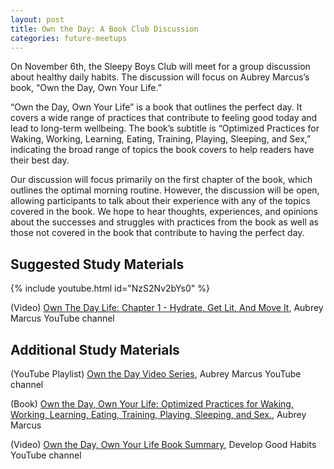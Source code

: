 ```yaml
---
layout: post
title: Own the Day: A Book Club Discussion
categories: future-meetups
---
```


On November 6th, the Sleepy Boys Club will meet for a group discussion about healthy daily habits. The discussion will focus on Aubrey Marcus’s book, “Own the Day, Own Your Life.”

“Own the Day, Own Your Life” is a book that outlines the perfect day. It covers a wide range of practices that contribute to feeling good today and lead to long-term wellbeing. The book’s subtitle is “Optimized Practices for Waking, Working, Learning, Eating, Training, Playing, Sleeping, and Sex,” indicating the broad range of topics the book covers to help readers have their best day. 

Our discussion will focus primarily on the first chapter of the book, which outlines the optimal morning routine. However, the discussion will be open, allowing participants to talk about their experience with any of the topics covered in the book. We hope to hear thoughts, experiences, and opinions about the successes and struggles with practices from the book as well as those not covered in the book that contribute to having the perfect day.

## Suggested Study Materials

{% include youtube.html id="NzS2Nv2bYs0" %}

(Video) [Own The Day Life: Chapter 1 - Hydrate, Get Lit, And Move It](https://www.youtube.com/watch?v=NzS2Nv2bYs0), Aubrey Marcus YouTube channel

## Additional Study Materials

(YouTube Playlist) [Own the Day Video Series](https://www.youtube.com/watch?v=NzS2Nv2bYs0&list=PL8-lJ-g0Bdtqft5Bx2Wfm-XMT76t_kjkk), Aubrey Marcus YouTube channel

(Book) [Own the Day, Own Your Life: Optimized Practices for Waking, Working, Learning, Eating, Training, Playing, Sleeping, and Sex.](https://www.amazon.com/Own-Day-Your-Life-Optimized/dp/0062684078), Aubrey Marcus

(Video) [Own the Day, Own Your Life Book Summary](https://www.youtube.com/watch?v=gIRWbXpw6C0), Develop Good Habits YouTube channel
